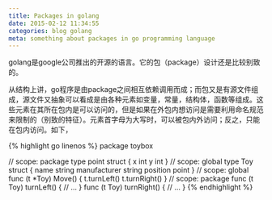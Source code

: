 ```yaml
---
title: Packages in golang
date: 2015-02-12 11:34:55
categories: blog golang
meta: something about packages in go programming language
---
```

golang是google公司推出的开源的语言。它的包（package）设计还是比较别致的。

从结构上讲，go程序是由package之间相互依赖调用而成；而包又是有源文件组成，源文件又抽象可以看成是由各种元素如变量，常量，结构体，函数等组成。这些元素在其所在包内是可以访问的，但是如果在外包内想访问是需要利用命名规范来限制的（别致的特征）。元素首字母为大写时，可以被包内外访问；反之，只能在包内访问。如下，

{% highlight go linenos %}
package toybox

// scope: package
type point struct {
	x int
	y int
}
// scope: global
type Toy struct {
	name         string
	manufacturer string
	position     point
}
// scope: global
func (t *Toy) Move() {
	t.turnLeft()
	t.turnRight()
}
// scope: package
func (t Toy) turnLeft() {
	// ...
}
func (t Toy) turnRight() {
	// ...
}
{% endhighlight %}
